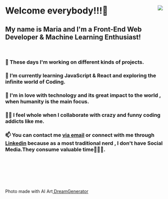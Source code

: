 <!DOCTYPE html>
<html lang="en">
  <head>
    <meta charset="UTF-8" />
    <meta name="viewport" content="width=device-width, initial-scale=1.0" />
   
    
  </head>
  <body>
    <div class="container" >
      <img align="right" src="https://lh3.googleusercontent.com/fife/AAWUweX4owWNDJWpfcmYATF2jAipDJynSw2DpNpBNHGJdPj3mR13zUYgxqHHXAf2pHKspMarmt09cnLabUSZ86UXQD0xe_RmFB1Hq1O21H-p3dpUjxQMs3k13VjouzAVji1zLQ8Q9_gxoN5u58Tc1DkNMtx6HrHR5eGNURyZEKwixHZvnoo5KWISA9pe0bAD0IrzgOb2VBr5n2p-BUjO0CG9qMYnhPvvfJEnMzU_eQzprXFQheKyxsy_ivZUdtrtdgz4B-HGv8ZshPqCZZ7_zlWoBng6EdzB1BLoyizQwGPR575uDM_poDDY7zf-KLUw5et3SifI-Kjxo1WXtQi2PosEltrb-cXsTMZ4mEvOsk5UnGN7JAqmAeV3JlYJMjE15raRoilouIGUnTVR2ygexd5GDAVKCpg93QhzNCkGV46nErEGFD2nZN-iAIbrbXzACFMnzTaUL2kzbLp11OHix5GeieiY0HlYZLRzvJGNrVMZOQ-YJUY4Ti-O2pNJnMECGiCqHIvYV6otjLkoaFEWORxnqAPppfAHHPdowyF7pbewOIAsW6YeaeCv4HriMblCEul-sh_mSAMncwr2rprzwONJF0E2q6n7k_uxxde31ZK3Q6N1gUm5AsXNE48VKs3y3kWgCU2kLfeNAnlgzYfV7xE1fPX0Mafru5bnEN2dTOoOWUj70DGeGf649PNflMhryuHP0zzsxsF4mE6VvfIggyAFp6ksG5J_S0yKeb_X=s747-w450-h747-no?authuser=0">
      <h1> Welcome everybody!!!🤩</h1>
      <h2>My name is Maria and I'm a Front-End Web Developer & Machine Learning Enthusiast!</h2>
      <br>
      <h3>🔭 These days I'm working on different kinds of projects.</h3>
      <h3>
        🌱 I’m currently learning JavaScript & React and exploring the
        infinite world of Coding.
      </h3>
      <h3>
        💞 I'm in love with technology and its great impact to the world , when
        humanity is the main focus.
      </h3>
      <h3>
        👯‍♀️ I feel whole when I collaborate with crazy and funny coding addicts
        like me.
      </h3>
      <h3>
        📫 You can contact me
        <a href="mailto:mbarkouzou@gmail.com"> via email</a> or connect with me through <a href="https://www.linkedin.com/in/maria-barkouzou-b39810201/?originalSubdomain=gr" >Linkedin</a> because as a most
        traditional nerd , I don't have Social Media.They consume valuable
        time🙈🙉🙊.
      </h3> 
    </div>
    <br>
    <br>
    <br>
    <br>
    <br>
    <p>Photo made with AI Art<a href="https://deepdreamgenerator.com"</a>  DreamGenerator </p>
  </body>
</html>

